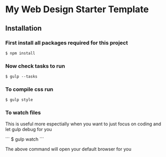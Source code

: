 # My Web Design Starter Template

## Installation
### First install all packages required for this project
```
$ npm install
```

### Now check tasks to run
```
$ gulp --tasks
```

### To compile css run
```
$ gulp style
```

### To watch files
<p>This is useful more espectially when you want to just focus on coding and let gulp debug for you</p>
```
$ gulp watch
```

The above command will open your default browser for you